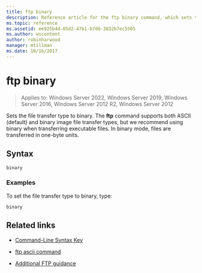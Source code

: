 ```yaml
---
title: ftp binary
description: Reference article for the ftp binary command, which sets the file transfer type to binary.
ms.topic: reference
ms.assetid: ee925b4d-85d2-47b1-b7d6-3832b7ec5505
ms.author: wscontent
author: robinharwood
manager: mtillman
ms.date: 10/16/2017
---
```


# ftp binary

>Applies to: Windows Server 2022, Windows Server 2019, Windows Server 2016, Windows Server 2012 R2, Windows Server 2012

Sets the file transfer type to binary. The **ftp** command supports both ASCII (default) and binary image file transfer types, but we recommend using binary when transferring executable files. In binary mode, files are transferred in one-byte units.

## Syntax

```
binary
```

### Examples

To set the file transfer type to binary, type:

```
binary
```

## Related links

- [Command-Line Syntax Key](command-line-syntax-key.md)

- [ftp ascii command](ftp-ascii.md)

- [Additional FTP guidance](/previous-versions/orphan-topics/ws.10/cc756013(v=ws.10))

